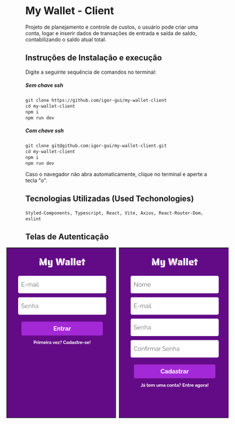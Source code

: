 <style>
.auth {
   display: flex;
   gap: 8px;
   align-items: center;
   justify-content: center;
}

.auth img {
   width: 300px;
}
</style>


# My Wallet - Client

<p> Projeto de planejamento e controle de custos, o usuário pode criar uma conta, logar e inserir dados de transações de entrada e saída de saldo, contabilizando o saldo atual total.</p>

## Instruções de Instalação e execução
Digite a seguinte sequência de comandos no terminal:

<h5>Sem chave ssh</h5>

```
git clone https://github.com/igor-gui/my-wallet-client
cd my-wallet-client
npm i
npm run dev
```
<h5>Com chave ssh</h5>

```
git clone git@github.com:igor-gui/my-wallet-client.git
cd my-wallet-client
npm i
npm run dev
```

Caso o navegador não abra automaticamente, clique no terminal e aperte a tecla "o".


## Tecnologias Utilizadas (Used Techonologies)

```
Styled-Components, Typescript, React, Vite, Axios, React-Router-Dom, eslint
```
## Telas de Autenticação
<div class='auth'>
<img src="src/assets/images/Login.png" />
<img src="src/assets/images/SignUp.png" />
</div>